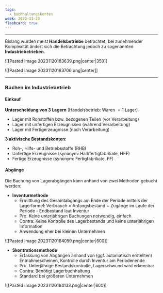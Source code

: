 ```yaml
---
tags:
  - buchhaltungskonten
week: 2023-11-20
flashcard: true
---
```

***

Bislang wurden meist **Handelsbetriebe** betrachtet, bei zunehmender Komplexität ändert sich die Betrachtung jedoch zu sogenannten **Industriebetrieben**.

![[Pasted image 20231120183639.png|center|350]]

![[Pasted image 20231120183706.png|center]]
***
### Buchen im Industriebetrieb
#### Einkauf

**Unterscheidung von 3 Lagern** (Handelsbetrieb: Waren $=1$ Lager)
- Lager mit Rohstoffen bzw. bezogenen Teilen (vor Verarbeitung)
- Lager mit unfertigen Erzeugnissen (während Verarbeitung)
- Lager mit Fertigerzeugnisse (nach Verarbeitung)

**3 aktivische Bestandskonten:**
- Roh-, Hilfs- und Betriebsstoffe (RHB)
- Unfertige Erzeugnisse (synonym: Halbfertigfabrikate, HFF)
- Fertige Erzeugnisse (synonym: Fertigfabrikate, FF)

#### Abgänge
Die Buchung von Lagerabgängen kann anhand von zwei Methoden gebucht werden:

- **Inventurmethode**
	- Ermittlung des Gesamtabgangs am Ende der Periode mittels der Lagerformel: Verbrauch = Anfangsbestand + Zugänge im Laufe der Periode - Endbestand laut Inventur
	- Pro: Keine unterjährigen Buchungen notwendig, einfach
	- Contra: Keine Kontrolle des Lagerbestands und keine unterjährigen Information
	- Anwendung eher bei kleinen Unternehmen

![[Pasted image 20231120184059.png|center|600]]

- **Skontrationsmethode**
	- Erfassung von Abgängen anhand von (ggf. automatisch erstellten) Entnahmescheinen, Kontrolle durch Inventur am Periodenende
	- Pro: Unterjährige Bestandskontrolle, Lagerschwund wird erkennbar
	- Contra: Benötigt Lagerbuchhaltung
	- Standard bei größeren Unternehmen

![[Pasted image 20231120184133.png|center|600]]
